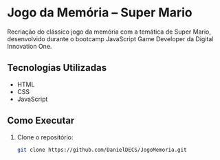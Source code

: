 # Jogo da Memória – Super Mario

Recriação do clássico jogo da memória com a temática de Super Mario, desenvolvido durante o bootcamp JavaScript Game Developer da Digital Innovation One.

## Tecnologias Utilizadas

- HTML
- CSS
- JavaScript

## Como Executar

1. Clone o repositório:

   ```bash
   git clone https://github.com/DanielDECS/JogoMemoria.git
